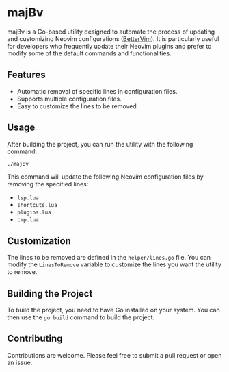 # majBv

majBv is a Go-based utility designed to automate the process of updating and 
customizing Neovim configurations ([BetterVim](https://bettervim.com/)). It is particularly useful for 
developers who frequently update their Neovim plugins and prefer to modify some of the default commands and functionalities.

## Features

- Automatic removal of specific lines in configuration files.
- Supports multiple configuration files.
- Easy to customize the lines to be removed.

## Usage

After building the project, you can run the utility with the following command:

```bash
./majBv
```

This command will update the following Neovim configuration files by removing the specified lines:

- `lsp.lua`
- `shortcuts.lua`
- `plugins.lua`
- `cmp.lua`

## Customization

The lines to be removed are defined in the `helper/lines.go` file. You can modify the `LinesToRemove` variable to customize the lines you want the utility to remove.

## Building the Project

To build the project, you need to have Go installed on your system. You can then use the `go build` command to build the project.

## Contributing

Contributions are welcome. Please feel free to submit a pull request or open an issue.
